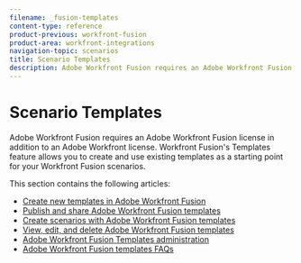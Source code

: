 ```yaml
---
filename: _fusion-templates
content-type: reference
product-previous: workfront-fusion
product-area: workfront-integrations
navigation-topic: scenarios
title: Scenario Templates
description: Adobe Workfront Fusion requires an Adobe Workfront Fusion license in addition to an Adobe Workfront license.
---
```


# Scenario Templates

Adobe Workfront Fusion requires an Adobe Workfront Fusion license in addition to an Adobe Workfront license.
Workfront Fusion's Templates feature allows you to create and use existing templates as a starting point for your Workfront Fusion scenarios.

This section contains the following articles:

* [Create new templates in Adobe Workfront Fusion](../../../workfront-fusion/scenarios/templates/create-new-fusion-templates.md) 
* [Publish and share Adobe Workfront Fusion templates](../../../workfront-fusion/scenarios/templates/publish-and-share-fusion-templates.md) 
* [Create scenarios with Adobe Workfront Fusion templates](../../../workfront-fusion/scenarios/templates/create-scenarios-with-fusion-templates.md) 
* [View, edit, and delete Adobe Workfront Fusion templates](../../../workfront-fusion/scenarios/templates/view-edit-and-delete-fusion-templates.md) 
* [Adobe Workfront Fusion Templates administration](../../../workfront-fusion/scenarios/templates/fusion-templates-adminstration.md) 
* [Adobe Workfront Fusion templates FAQs](../../../workfront-fusion/scenarios/templates/fusion-templates-faqs.md)

